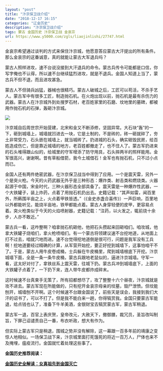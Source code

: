 ```yaml
---
layout: "post"
title: "汴京保卫战介绍"
date: "2018-12-17 16:15"
categories: "辽金历史"
description: "汴京保卫战介绍"
tags: 蒙古 金国历史 汴京保卫战 金哀宗
url: https://www.y5000.com/zgls/liaojinlishi/27747.html
---
```






金哀宗希望通过谈判的方式来保住汴京城，他愿意答应蒙古大汗提出的所有条件。那么金哀宗的这番诚意，真的就能让蒙古大军退兵吗？

蒙古人照样进攻，速不台说没接到大汗退兵的命令。蒙古兵传令可能都是口信，你写字俺也不认得，所以速不台继续猛烈进攻，就是不退兵。金国人知道上当了，蒙古兵不但不退，而且进攻甚急。

蒙古人不但骑兵凶猛，器械也很精巧。蒙古人破城之后，工匠可以苟活，不杀手艺人。蒙古军中有很多工匠，制造抛石机。在火炮出现以前，抛石机是最有杀伤力的武器。蒙古人在汴京城外到处搜罗石材，老百姓家里的石磨、坟地里的墓碑，都被用作抛石机的石弹，轰砸汴京城。

![](https://img.y5000.com/uploads/allimg/180117/8-1P11G51T1142.jpg)

汴京城自后周世宗开始营建，北宋和金又不断添修，坚固异常。大石块“轰”的一下，砸到城墙上，城墙就凹进去一块，它是土制的，不是砖的，砖一砸就碎了，夯土非常受力，石头嵌在城墙上，就当城砖了。扔进城的石头，确实砸毁民房，给百姓造成伤亡，但是靠近城墙的地方，老百姓都撤走了，也不住人了。蒙古军扔进来的石头堆得跟山似的，给城里的守军增添了防守用具，石头摔两半的照样能用。金军很高兴，谢谢啊。昔有草船借箭，我今土城借石！金军也有抛石机，只不过小点而已。

金国人还有两件绝密武器，在汴京保卫战当中得到了应用。一个是震天雷，另外一个是突火枪。今天的火药武器无外乎是三种形态：爆炸类、射击类和燃烧类。火器起源于中国，宋金时代，三种火器形态全部具备了。震天雷是一种爆炸性武器，一个大铁罐子，装上炸药，点着了用抛石机扔出去。史籍记载：“其声如雷，闻百里外，所爇围半亩之上，火点着甲铁皆透。”（《金史赤盏合喜传》）一声巨响，百里地以外都能听见，能烧半亩地，铁甲都能点着。蒙古人身穿轻便的皮甲，更容易点着。突火枪类似于今天的火焰喷射器，史籍记载：“注药，以火发之，辄前烧十余步，人亦不敢近。”

蒙古兵一看，这咋整啊？咱拿抛石机砸他，他把石头攒起来回砸咱们。咱攻城，他拿大铁罐子烧咱们，拿火枪喷咱们。有一个蒙古将领建议速不台挖地道，从地面上打不过去，咱就穴地而进。速不台觉得挖地道倒是很可行，问题是我军没有工兵啊！挖地道要经过精确的计算，从军营开始挖，要正好挖到城墙下，这事怕咱干不了。于是，蒙古人用牛皮卷成桶，士兵躲在牛皮桶里，爬到城墙根底下开挖。汴京城墙下面，全是一条一条牛皮桶，蒙古兵跟地老鼠似的，逼进汴京城墙。守军一看，这太好对付了，拿铁丝系上震天雷，往城下扔。蒙古兵冲到城墙底下，上面的大铁罐子点着了，一下扔下来，连人带牛皮都炸成碎末。

这时候速不台真束手无策了，所有招都想尽了，攻了整整十六个昼夜，汴京城就是攻不进去。蒙古军现在所能做的，只有挖开金哀宗母亲的坟墓，毁尸泄愤。但坟能刨开，城墙刨不开啊。这个时候速不台跟金国说了，前些天是误会，我接到我们大汗的诏书了，可以不打了。但是我不能白来一趟，你得犒赏我。金国只要蒙古军能退，给点钱也认了，准备下牛羊美酒，金银财宝去犒赏蒙古军，蒙古军稍退。

蒙古军一退，百官上表庆贺，皇帝改元，大赦天下，撤御膳，裁冗员，圣旨改叫制旨，下罪己诏谴责自己一番，布衣听政，想大有作为。

但实际上蒙古军只是稍退，围城之势并没有解除，这一幕跟一百多年前的靖康之变惊人地相似。一场保卫战下来，汴京城里面打死饿死的将近一百万人，尸体也来不及掩埋，瘟疫流行。金国就忙着处理这些事了。

**金国历史推荐阅读：**

**[金国历史全解读：女真祖先到金国灭亡](https://www.y5000.com/zgls/liaojinlishi/2018/0115/27654.html)**

